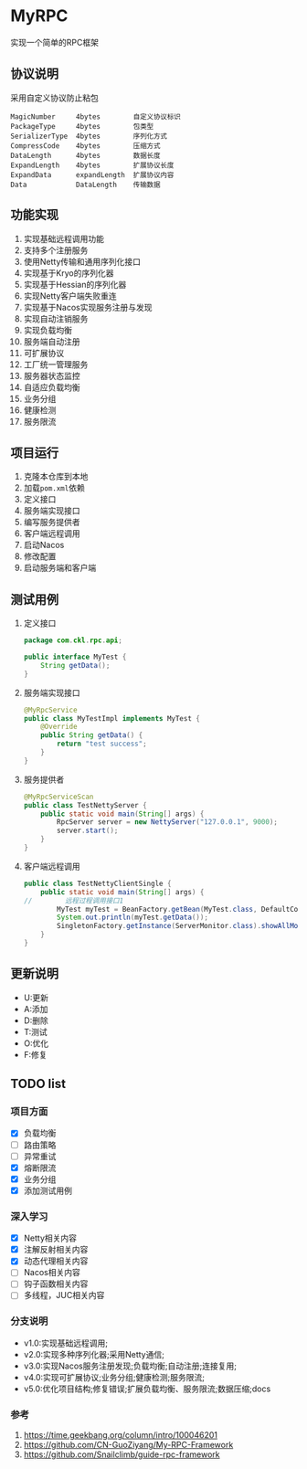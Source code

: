 # MyRPC

实现一个简单的RPC框架

## 协议说明

采用自定义协议防止粘包

```
MagicNumber     4bytes        自定义协议标识
PackageType     4bytes        包类型
SerializerType  4bytes        序列化方式
CompressCode    4bytes        压缩方式
DataLength      4bytes        数据长度
ExpandLength    4bytes        扩展协议长度
ExpandData      expandLength  扩展协议内容
Data            DataLength    传输数据   
```

## 功能实现

1. 实现基础远程调用功能
2. 支持多个注册服务
3. 使用Netty传输和通用序列化接口
4. 实现基于Kryo的序列化器
5. 实现基于Hessian的序列化器
6. 实现Netty客户端失败重连
7. 实现基于Nacos实现服务注册与发现
8. 实现自动注销服务
9. 实现负载均衡
10. 服务端自动注册
11. 可扩展协议
12. 工厂统一管理服务
13. 服务器状态监控
14. 自适应负载均衡
15. 业务分组
16. 健康检测
17. 服务限流

## 项目运行

1. 克隆本仓库到本地
2. 加载`pom.xml`依赖
3. 定义接口
4. 服务端实现接口
5. 编写服务提供者
6. 客户端远程调用
7. 启动Nacos
8. 修改配置
9. 启动服务端和客户端

## 测试用例

1. 定义接口
    ```java
    package com.ckl.rpc.api;
   
    public interface MyTest {
        String getData();
    }
    ```
2. 服务端实现接口
    ```java
    @MyRpcService
    public class MyTestImpl implements MyTest {
        @Override
        public String getData() {
            return "test success";
        }
    }
    ```
3. 服务提供者
    ```java
    @MyRpcServiceScan
    public class TestNettyServer {
        public static void main(String[] args) {
            RpcServer server = new NettyServer("127.0.0.1", 9000);
            server.start();
        }
    }
    ```
4. 客户端远程调用

   ```java
   public class TestNettyClientSingle {
       public static void main(String[] args) {
   //        远程过程调用接口1
           MyTest myTest = BeanFactory.getBean(MyTest.class, DefaultConfig.DEFAULT_GROUP);
           System.out.println(myTest.getData());
           SingletonFactory.getInstance(ServerMonitor.class).showAllMonitorContent();
       }
   }
   ```

## 更新说明

- U:更新
- A:添加
- D:删除
- T:测试
- O:优化
- F:修复

## TODO list

### 项目方面

- [x] 负载均衡
- [ ] 路由策略
- [ ] 异常重试
- [x] 熔断限流
- [x] 业务分组
- [x] 添加测试用例

### 深入学习

- [x] Netty相关内容
- [x] 注解反射相关内容
- [x] 动态代理相关内容
- [ ] Nacos相关内容
- [ ] 钩子函数相关内容
- [ ] 多线程，JUC相关内容

### 分支说明

- v1.0:实现基础远程调用;
- v2.0:实现多种序列化器;采用Netty通信;
- v3.0:实现Nacos服务注册发现;负载均衡;自动注册;连接复用;
- v4.0:实现可扩展协议;业务分组;健康检测;服务限流;
- v5.0:优化项目结构;修复错误;扩展负载均衡、服务限流;数据压缩;docs

### 参考

1. https://time.geekbang.org/column/intro/100046201
2. https://github.com/CN-GuoZiyang/My-RPC-Framework
3. https://github.com/Snailclimb/guide-rpc-framework